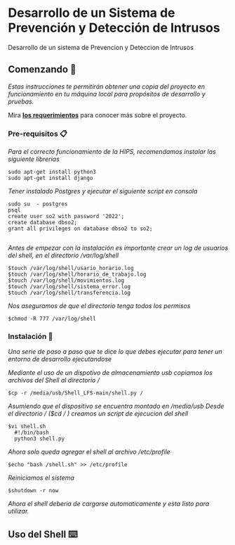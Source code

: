 

# Desarrollo de un Sistema de Prevención y Detección de Intrusos

Desarrollo de un sistema de Prevencion  y Deteccion de Intrusos

## Comenzando 🚀

_Estas instrucciones te permitirán obtener una copia del proyecto en funcionamiento en tu máquina local para propósitos de desarrollo y pruebas._

Mira **[los requerimientos](https://docs.google.com/document/d/1hnZyqtkXD1qnSWr0w63FX_THB927yB0PRf3wiYfhBbQ/edit?usp=sharing)** para conocer más sobre el proyecto.


### Pre-requisitos 📋

_Para el correcto funcionamiento de la HIPS, recomendamos instalar las siguiente librerias_
```
sudo apt-get install python3
sudo apt-get install django
```
_Tener instalado Postgres y ejecutar el siguiente script en consola_
```
sudo su  - postgres
psql
create user so2 with password '2022';
create database dbso2;
grant all privileges on database dbso2 to so2;


```
_Antes de empezar con la instalación es importante crear un log de usuarios del shell, en el directorio /var/log/shell_

```
$touch /var/log/shell/usario_horario.log
$touch /var/log/shell/horario_de_trabajo.log
$touch /var/log/shell/movimientos.log
$touch /var/log/shell/sistema_error.log
$touch /var/log/shell/transferencia.log
```
_Nos aseguramos de que el directorio tenga todos los permisos_
```
$chmod -R 777 /var/log/shell
```

### Instalación 🔧

_Una serie de  paso a paso que te dice lo que debes ejecutar para tener un entorno de desarrollo ejecutandose_


_Mediante el uso de un dispotivo de almacenamiento usb copiamos los archivos del Shell al directorio /_

```
$cp -r /media/usb/Shell_LFS-main/shell.py /
```

_Asumiendo que el dispositivo se encuentra montado en /media/usb
Desde el directorio / ($cd / ) creamos un script de ejecucion del shell_

```
$vi shell.sh
  #!/bin/bash
  python3 shell.py
```

_Ahora solo queda agregar el shell al archivo /etc/profile_
```
$echo "bash /shell.sh" >> /etc/profile
```
_Reiniciamos el sistema_
```
$shutdown -r now
```
_Ahora el shell deberia de cargarse automaticamente y esta listo para utilizar._

## Uso del Shell ⌨️